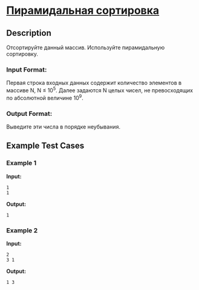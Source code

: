 # [Пирамидальная сортировка](link)

## Description

Отсортируйте данный массив. Используйте пирамидальную сортировку.
### Input Format:

Первая строка входных данных содержит количество элементов в массиве N,  N $\le$ $10^5$. Далее задаются N целых чисел, не превосходящих по абсолютной величине $10^9$.

### Output Format:

Выведите эти числа в порядке неубывания.

## Example Test Cases

### Example 1

**Input:**
```
1
1

```

**Output:**
```
1 

```

### Example 2

**Input:**
```
2
3 1

```

**Output:**
```
1 3 

```

